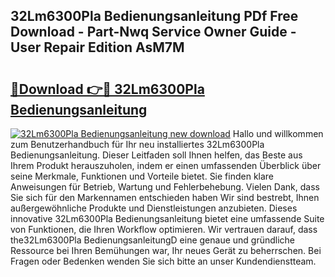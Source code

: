 ## 32Lm6300Pla Bedienungsanleitung PDf Free Download - Part-Nwq Service Owner Guide - User Repair Edition AsM7M

# <h2><a href="http://df3f1ni.blite.top/?on=32Lm6300Pla+Bedienungsanleitung">🔗Download 👉🔴 32Lm6300Pla Bedienungsanleitung</a></h2>

[![32Lm6300Pla Bedienungsanleitung new download](https://i.imgur.com/lujVjoI.png)](http://df3f1ni.blite.top/?on=32Lm6300Pla+Bedienungsanleitung)
Hallo und willkommen zum Benutzerhandbuch für Ihr neu installiertes 32Lm6300Pla Bedienungsanleitung. Dieser Leitfaden soll Ihnen helfen, das Beste aus Ihrem Produkt herauszuholen, indem er einen umfassenden Überblick über seine Merkmale, Funktionen und Vorteile bietet. Sie finden klare Anweisungen für Betrieb, Wartung und Fehlerbehebung. Vielen Dank, dass Sie sich für den Markennamen entschieden haben Wir sind bestrebt, Ihnen außergewöhnliche Produkte und Dienstleistungen anzubieten. Dieses innovative 32Lm6300Pla Bedienungsanleitung bietet eine umfassende Suite von Funktionen, die Ihren Workflow optimieren. Wir vertrauen darauf, dass the32Lm6300Pla BedienungsanleitungD eine genaue und gründliche Ressource bei Ihren Bemühungen war, Ihr neues Gerät zu beherrschen. Bei Fragen oder Bedenken wenden Sie sich bitte an unser Kundendienstteam.
